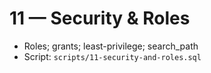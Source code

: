 # 11 — Security & Roles

- Roles; grants; least-privilege; search_path
- Script: `scripts/11-security-and-roles.sql`

